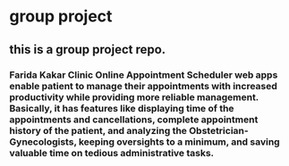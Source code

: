 # group project

## this is a group project repo.

### Farida Kakar Clinic Online Appointment Scheduler web apps enable patient to manage their appointments with increased productivity while providing more reliable management. Basically, it has features like displaying time of the appointments and cancellations, complete appointment history of the patient, and analyzing the Obstetrician-Gynecologists, keeping oversights to a minimum, and saving valuable time on tedious administrative tasks.

